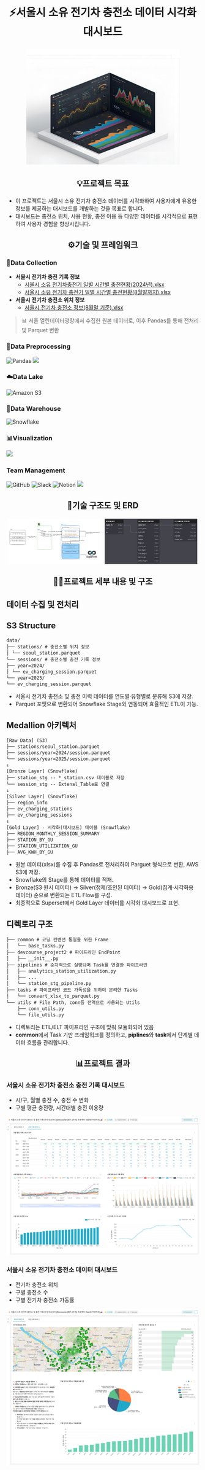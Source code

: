 # <p align="center">⚡서울시 소유 전기차 충전소 데이터 시각화 대시보드 </p>

<p align="center">
  <img src="https://github.com/Lepus0T/report/blob/main/dashboard_visual.png?raw=true" 
       width="400"
       height="300"
       alt="Dashboard Visualization">
</p>

## <p align="center">💡프로젝트 목표 </p>
- 이 프로젝트는 서울시 소유 전기차 충전소 데이터를 시각화하여 사용자에게 유용한 정보를 제공하는 대시보드를 개발하는 것을 목표로 합니다.  
- 대시보드는 충전소 위치, 사용 현황, 충전 이용 등 다양한 데이터를 시각적으로 표현하여 사용자 경험을 향상시킵니다.

## <p align="center">⚙️기술 및 프레임워크 </p>
### 📂Data Collection
- **서울시 전기차 충전 기록 정보**
  - [서울시 소유 전기차충전기 일별 시간별 충전현황(2024년).xlsx](https://github.com/user-attachments/files/XXXXX/2024.xlsx)
  - [서울시 소유 전기차 충전기 일별 시간별 충전현황(8월말까지).xlsx](https://github.com/user-attachments/files/YYYY/8m.xlsx)
- **서울시 전기차 충전소 위치 정보**
  - [서울시 전기차 충전소 정보(8월말 기준).xlsx](https://github.com/user-attachments/files/ZZZZ/station.xlsx)
> 📊 서울 열린데이터광장에서 수집한 원본 데이터로, 이후 Pandas를 통해 전처리 및 Parquet 변환


### 🧹Data Preprocessing
![Pandas](https://img.shields.io/badge/pandas-%23150458.svg?style=for-the-badge&logo=pandas&logoColor=white)
<img src="https://img.shields.io/badge/ApacheParquet-50ABF1?style=for-the-badge&logo=ApachParquet&logoColor=black">

### ☁️Data Lake
![Amazon S3](https://img.shields.io/badge/Amazon%20S3-FF9900?style=for-the-badge&logo=amazons3&logoColor=white)

### 🧊Data Warehouse
![Snowflake](https://img.shields.io/badge/snowflake-%2329B5E8.svg?style=for-the-badge&logo=snowflake&logoColor=white)

### 📊Visualization
<img src="https://img.shields.io/badge/ApacheSuperset-20A6C9?style=for-the-badge&logo=ApacheSuperset&logoColor=black">

### Team Management
![GitHub](https://img.shields.io/badge/github-%23121011.svg?style=for-the-badge&logo=github&logoColor=white)
![Slack](https://img.shields.io/badge/Slack-4A154B?style=for-the-badge&logo=slack&logoColor=white)
![Notion](https://img.shields.io/badge/Notion-%23000000.svg?style=for-the-badge&logo=notion&logoColor=white)
<img src="https://img.shields.io/badge/uv-DE5FE9?style=for-the-badge&logo=uv&logoColor=black">

## <p align="center">📝기술 구조도 및 ERD</p>

<div align="center" style="display: flex; justify-content: center; gap: 10px;">
  <img src="https://github.com/Lepus0T/report/blob/main/stack_structure.png?raw=true" width="48%" alt="기술 구조도">
  <img src="https://github.com/Lepus0T/report/blob/main/image%20(2).png?raw=true" width="48%" alt="ERD">
</div>

## <p align="center"> 👨‍💻프로젝트 세부 내용 및 구조</p>
## 데이터 수집 및 전처리

## S3 Structure
```
data/
├── stations/ # 충전소별 위치 정보
│ └── seoul_station.parquet
└── sessions/ # 충전소별 충전 기록 정보
├── year=2024/
│ └── ev_charging_session.parquet
└── year=2025/
└── ev_charging_session.parquet
```
- 서울시 전기차 충전소 및 충전 이력 데이터를 연도별·유형별로 분류해 S3에 저장.
- Parquet 포맷으로 변환되어 Snowflake Stage와 연동되어 효율적인 ETL이 가능.

## Medallion 아키텍처
```
[Raw Data] (S3)
├── stations/seoul_station.parquet
├── sessions/year=2024/session.parquet
└── sessions/year=2025/session.parquet
↓
[Bronze Layer] (Snowflake)
├── station_stg -- *_station.csv 테이블로 저장
└── session_stg -- Extenal_Table로 연결
↓
[Silver Layer] (Snowflake)
├── region_info
├── ev_charging_stations 
├── ev_charging_sessions
↓
[Gold Layer] - 시각화(대시보드) 테이블 (Snowflake)
├── REGION_MONTHLY_SESSION_SUMMARY
├── STATION_BY_GU
├── STATION_UTILIZATION_GU
├── AVG_KWH_BY_GU
```
- 원본 데이터(xlsx)를 수집 후 Pandas로 전처리하여 Parguet 형식으로 변환, AWS S3에 저장.
- Snowflake의 Stage를 통해 데이터를 적재.
- Bronze(S3 원시 데이터) -> Silver(정제/조인된 데이터) -> Gold(집계·시각화용 데이터) 순으로 변환되는 ETL Flow를 구성.
- 최종적으로 Superset에서 Gold Layer 데이터를 시각화 대시보드로 표현.
  
## 디렉토리 구조
```/src
├── common # 코딩 컨벤션 통일을 위한 Frame
│   └── base_tasks.py
├── devcourse_project2 # 파이프라인 EndPoint
│   ├── __init__.py 
├── pipelines # 순차적으로 실행되며 Task를 연결한 파이프라인
│   ├── analytics_station_utilization.py
│   ├── ...
│   └── station_stg_pipeline.py
├── tasks # 파이프라인 코드 가독성을 위하여 분리한 Tasks
│   └── convert_xlsx_to_parquet.py
└── utils # File Path, conn등 전역으로 사용되는 Utils
    ├── conn_utils.py
    └── file_utils.py
```
- 디렉토리는 ETL/ELT 파이프라인 구조에 맞춰 모듈화되어 있음
- **common**에서 Task 기반 프레임워크를 정의하고, **piplines**와 **task**에서 단계별 데이터 흐름을 관리합니다.

## <p align="center"> 📊프로젝트 결과</p>

### 서울시 소유 전기차 충전소 충전 기록 대시보드
- 시/구, 월별 충전 수, 충전 수 변화
- 구별 평균 충전량, 시간대별 충전 이용량
<img src="https://github.com/Lepus0T/report/blob/main/screencapture-localhost-8088-superset-dashboard-17-2025-10-31-13_56_04.png?raw=true">

### 서울시 소유 전기차 충전소 데이터 대시보드
- 전기차 충전소 위치
- 구별 충전소 수
- 구별 전기차 충전소 가동률
<img src="https://github.com/Lepus0T/report/blob/main/screencapture-localhost-8088-superset-dashboard-17-2025-10-31-13_56_15.png?raw=true">

